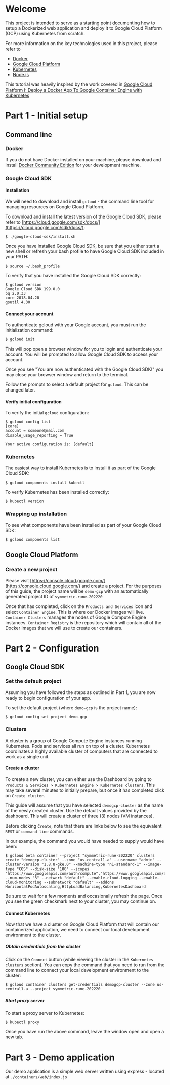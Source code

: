 # Welcome
This project is intended to serve as a starting point documenting how to setup a Dockerized web application and deploy it to Google Cloud Platform (GCP) using Kubernetes from scratch.

For more information on the key technologies used in this project, please refer to
+ [Docker](https://www.docker.com)
+ [Google Cloud Platform](https://cloud.google.com/)
+ [Kubernetes](https://kubernetes.io)
+ [Node.js](https://nodejs.org/)

This tutorial was heavily inspired by the work covered in [Google Cloud Platform I: Deploy a Docker App To Google Container Engine with Kubernetes](https://scotch.io/tutorials/google-cloud-platform-i-deploy-a-docker-app-to-google-container-engine-with-kubernetes)

# Part 1 - Initial setup
## Command line
### Docker
If you do not have Docker installed on your machine, please download and install [Docker Community Edition](https://www.docker.com/community-edition) for your development machine.

### Google Cloud SDK
#### Installation
We will need to download and install `gcloud` - the command line tool for managing resources on Google Cloud Platform.

To download and install the latest version of the Google Cloud SDK, please refer to [https://cloud.google.com/sdk/docs/](https://cloud.google.com/sdk/docs/):

    $ ./google-cloud-sdk/install.sh

Once you have installed Google Cloud SDK, be sure that you either start a new shell or refresh your bash profile to have Google Cloud SDK included in your PATH:

    $ source ~/.bash_profile

To verify that you have installed the Google Cloud SDK correctly:

    $ gcloud version
    Google Cloud SDK 199.0.0
    bq 2.0.33
    core 2018.04.20
    gsutil 4.30

#### Connect your account
To authenticate gcloud with your Google account, you must run the initialization command:

    $ gcloud init

This will pop open a browser window for you to login and authenticate your account. You will be prompted to allow Google Cloud SDK to access your account.

Once you see "You are now authenticated with the Google Cloud SDK!" you may close your browser window and return to the terminal.

Follow the prompts to select a default project for `gcloud`. This can be changed later.

#### Verify initial configuration
To verify the initial `gcloud` configuration:

    $ gcloud config list
    [core]
    account = someone@mail.com
    disable_usage_reporting = True

    Your active configuration is: [default]
    
### Kubernetes
The easiest way to install Kubernetes is to install it as part of the Google Cloud SDK:

    $ gcloud components install kubectl

To verify Kubernetes has been installed correctly:

    $ kubectl version

### Wrapping up installation
To see what components have been installed as part of your Google Cloud SDK:

    $ gcloud components list

## Google Cloud Platform
### Create a new project
Please visit [https://console.cloud.google.com/](https://console.cloud.google.com/) and create a project. For the purposes of this guide, the project name will be `demo-gcp` with an automatically generated project ID of `symmetric-rune-202220`

Once that has completed, click on the `Products and Services` icon and select `Container Engine`. This is where our Docker images will live. `Container Clusters` manages the nodes of Google Compute Engine instances. `Container Registry` is the repository which will contain all of the Docker images that we will use to create our containers.

# Part 2 - Configuration
## Google Cloud SDK
### Set the default project
Assuming you have followed the steps as outlined in Part 1, you are now ready to begin configuration of your app.

To set the default project (where `demo-gcp` is the project name):

    $ gcloud config set project demo-gcp

### Clusters
A cluster is a group of Google Compute Engine instances running Kubernetes. Pods and services all run on top of a cluster. Kubernetes coordinates a highly available cluster of computers that are connected to work as a single unit.

#### Create a cluster
To create a new cluster, you can either use the Dashboard by going to `Products & Services > Kubernetes Engine > Kubernetes clusters`. This may take several minutes to initially prepare, but once it has completed click on `Create cluster`.

This guide will assume that you have selected `demogcp-cluster` as the name of the newly created cluster. Use the default values provided by the dashboard. This will create a cluster of three (3) nodes (VM instances).

Before clicking `Create`, note that there are links below to see the equivalent `REST` or `command line` commands. 

In our example, the command you would have needed to supply would have been:

    $ gcloud beta container --project "symmetric-rune-202220" clusters create "demogcp-cluster" --zone "us-central1-a" --username "admin" --cluster-version "1.8.8-gke.0" --machine-type "n1-standard-1" --image-type "COS" --disk-size "100" --scopes "https://www.googleapis.com/auth/compute","https://www.googleapis.com/auth/devstorage.read_only","https://www.googleapis.com/auth/logging.write","https://www.googleapis.com/auth/monitoring","https://www.googleapis.com/auth/servicecontrol","https://www.googleapis.com/auth/service.management.readonly","https://www.googleapis.com/auth/trace.append" --num-nodes "3" --network "default" --enable-cloud-logging --enable-cloud-monitoring --subnetwork "default" --addons HorizontalPodAutoscaling,HttpLoadBalancing,KubernetesDashboard

Be sure to wait for a few moments and occasionally refresh the page. Once you see the green checkmark next to your cluster, you may continue on.

#### Connect Kubernetes
Now that we have a cluster on Google Cloud Platform that will contain our containerized application, we need to connect our local development environment to the cluster.

##### Obtain credentials from the cluster
Click on the `Connect` button (while viewing the cluster in the `Kubernetes clusters` section). You can copy the command that you need to run from the command line to connect your local development environment to the cluster:

    $ gcloud container clusters get-credentials demogcp-cluster --zone us-central1-a --project symmetric-rune-202220

##### Start proxy server
To start a proxy server to Kubernetes:

    $ kubectl proxy

Once you have run the above command, leave the window open and open a new tab.

# Part 3 - Demo application
Our demo application is a simple web server written using express - located at `./containers/web/index.js`
